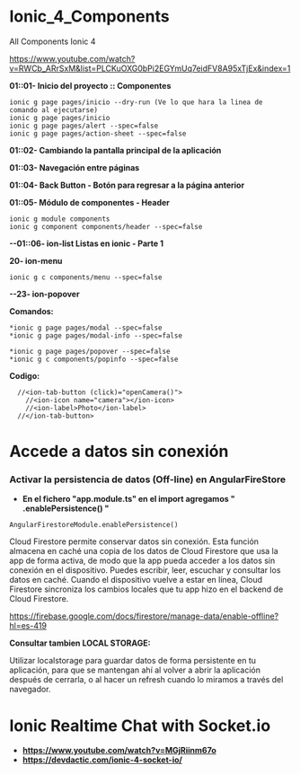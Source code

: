 # Ionic_4_Components
All Components Ionic 4


https://www.youtube.com/watch?v=RWCb_ARrSxM&list=PLCKuOXG0bPi2EGYmUq7eidFV8A95xTjEx&index=1

**01::01- Inicio del proyecto :: Componentes**
```
ionic g page pages/inicio --dry-run (Ve lo que hara la linea de comando al ejecutarse)
ionic g page pages/inicio
ionic g page pages/alert --spec=false
ionic g page pages/action-sheet --spec=false
```

**01::02- Cambiando la pantalla principal de la aplicación**

**01::03- Navegación entre páginas**

**01::04- Back Button - Botón para regresar a la página anterior**

**01::05- Módulo de componentes - Header**
```
ionic g module components
ionic g component components/header --spec=false
```
**--01::06- ion-list Listas en ionic - Parte 1**

**20- ion-menu**
```
ionic g c components/menu --spec=false
```
**--23- ion-popover**


**Comandos:**
```
*ionic g page pages/modal --spec=false
*ionic g page pages/modal-info --spec=false

*ionic g page pages/popover --spec=false
*ionic g c components/popinfo --spec=false
```

**Codigo:**
```
  //<ion-tab-button (click)="openCamera()">
    //<ion-icon name="camera"></ion-icon>
    //<ion-label>Photo</ion-label>
  //</ion-tab-button>
```

# Accede a datos sin conexión
### Activar la persistencia de datos (Off-line) en AngularFireStore
* **En el fichero "app.module.ts" en el import agregamos " .enablePersistence() "**
```
AngularFirestoreModule.enablePersistence()
```
Cloud Firestore permite conservar datos sin conexión. Esta función almacena en caché una copia de los datos de Cloud Firestore que usa la app de forma activa, de modo que la app pueda acceder a los datos sin conexión en el dispositivo. Puedes escribir, leer, escuchar y consultar los datos en caché. Cuando el dispositivo vuelve a estar en línea, Cloud Firestore sincroniza los cambios locales que tu app hizo en el backend de Cloud Firestore.

https://firebase.google.com/docs/firestore/manage-data/enable-offline?hl=es-419

**Consultar tambien LOCAL STORAGE:**

Utilizar localstorage para guardar datos de forma persistente en tu aplicación, para que se mantengan ahí al volver a abrir la aplicación después de cerrarla, o al hacer un refresh cuando lo miramos a través del navegador.

# Ionic Realtime Chat with Socket.io
* **https://www.youtube.com/watch?v=MGjRiinm67o**
* **https://devdactic.com/ionic-4-socket-io/**


